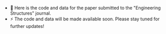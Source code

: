 - 💬 Here is the code and data for the paper submitted to the "Engineering Structures" journal.
- ⚡ The code and data will be made available soon. Please stay tuned for further updates!
